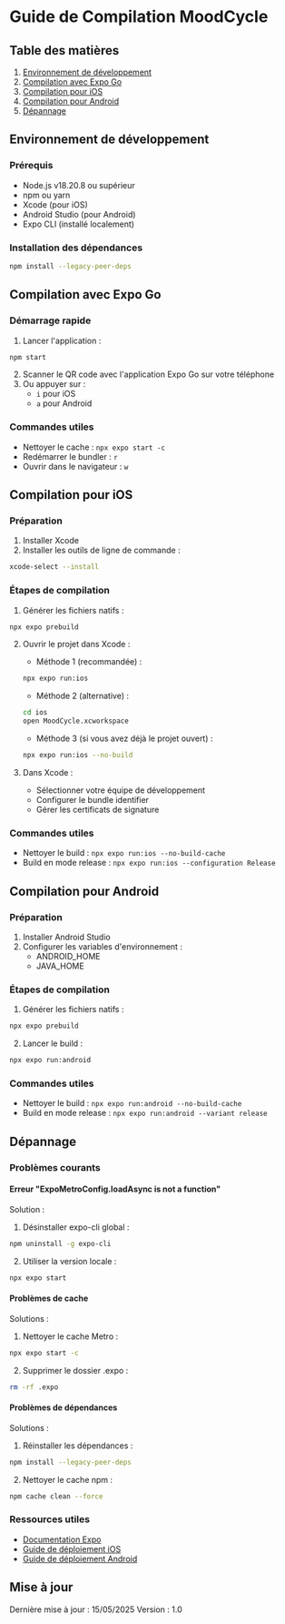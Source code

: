 # Guide de Compilation MoodCycle

## Table des matières

1. [Environnement de développement](#environnement-de-développement)
2. [Compilation avec Expo Go](#compilation-avec-expo-go)
3. [Compilation pour iOS](#compilation-pour-ios)
4. [Compilation pour Android](#compilation-pour-android)
5. [Dépannage](#dépannage)

## Environnement de développement

### Prérequis

- Node.js v18.20.8 ou supérieur
- npm ou yarn
- Xcode (pour iOS)
- Android Studio (pour Android)
- Expo CLI (installé localement)

### Installation des dépendances

```bash
npm install --legacy-peer-deps
```

## Compilation avec Expo Go

### Démarrage rapide

1. Lancer l'application :

```bash
npm start
```

2. Scanner le QR code avec l'application Expo Go sur votre téléphone
3. Ou appuyer sur :
   - `i` pour iOS
   - `a` pour Android

### Commandes utiles

- Nettoyer le cache : `npx expo start -c`
- Redémarrer le bundler : `r`
- Ouvrir dans le navigateur : `w`

## Compilation pour iOS

### Préparation

1. Installer Xcode
2. Installer les outils de ligne de commande :

```bash
xcode-select --install
```

### Étapes de compilation

1. Générer les fichiers natifs :

```bash
npx expo prebuild
```

2. Ouvrir le projet dans Xcode :

   - Méthode 1 (recommandée) :

   ```bash
   npx expo run:ios
   ```

   - Méthode 2 (alternative) :

   ```bash
   cd ios
   open MoodCycle.xcworkspace
   ```

   - Méthode 3 (si vous avez déjà le projet ouvert) :

   ```bash
   npx expo run:ios --no-build
   ```

3. Dans Xcode :
   - Sélectionner votre équipe de développement
   - Configurer le bundle identifier
   - Gérer les certificats de signature

### Commandes utiles

- Nettoyer le build : `npx expo run:ios --no-build-cache`
- Build en mode release : `npx expo run:ios --configuration Release`

## Compilation pour Android

### Préparation

1. Installer Android Studio
2. Configurer les variables d'environnement :
   - ANDROID_HOME
   - JAVA_HOME

### Étapes de compilation

1. Générer les fichiers natifs :

```bash
npx expo prebuild
```

2. Lancer le build :

```bash
npx expo run:android
```

### Commandes utiles

- Nettoyer le build : `npx expo run:android --no-build-cache`
- Build en mode release : `npx expo run:android --variant release`

## Dépannage

### Problèmes courants

#### Erreur "ExpoMetroConfig.loadAsync is not a function"

Solution :

1. Désinstaller expo-cli global :

```bash
npm uninstall -g expo-cli
```

2. Utiliser la version locale :

```bash
npx expo start
```

#### Problèmes de cache

Solutions :

1. Nettoyer le cache Metro :

```bash
npx expo start -c
```

2. Supprimer le dossier .expo :

```bash
rm -rf .expo
```

#### Problèmes de dépendances

Solutions :

1. Réinstaller les dépendances :

```bash
npm install --legacy-peer-deps
```

2. Nettoyer le cache npm :

```bash
npm cache clean --force
```

### Ressources utiles

- [Documentation Expo](https://docs.expo.dev)
- [Guide de déploiement iOS](https://docs.expo.dev/distribution/app-stores/)
- [Guide de déploiement Android](https://docs.expo.dev/distribution/android-builds/)

## Mise à jour

Dernière mise à jour : 15/05/2025
Version : 1.0
